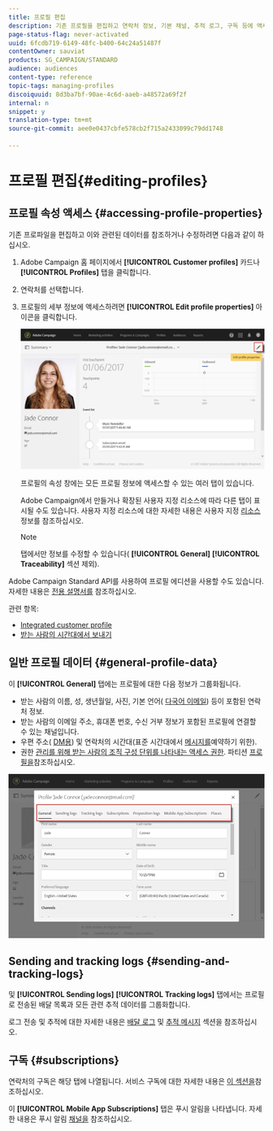 ```yaml
---
title: 프로필 편집
description: 기존 프로필을 편집하고 연락처 정보, 기본 채널, 추적 로그, 구독 등에 액세스하는 방법을 알아봅니다.
page-status-flag: never-activated
uuid: 6fcdb719-6149-48fc-b400-64c24a51487f
contentOwner: sauviat
products: SG_CAMPAIGN/STANDARD
audience: audiences
content-type: reference
topic-tags: managing-profiles
discoiquuid: 8d3ba7bf-90ae-4c6d-aaeb-a48572a69f2f
internal: n
snippet: y
translation-type: tm+mt
source-git-commit: aee0e0437cbfe578cb2f715a2433099c79dd1748

---
```



# 프로필 편집{#editing-profiles}

## 프로필 속성 액세스 {#accessing-profile-properties}

기존 프로파일을 편집하고 이와 관련된 데이터를 참조하거나 수정하려면 다음과 같이 하십시오.

1. Adobe Campaign 홈 페이지에서 **[!UICONTROL Customer profiles]** 카드나 **[!UICONTROL Profiles]** 탭을 클릭합니다.
1. 연락처를 선택합니다.
1. 프로필의 세부 정보에 액세스하려면 **[!UICONTROL Edit profile properties]** 아이콘을 클릭합니다.

   ![](assets/profile_creation2.png)

   프로필의 속성 창에는 모든 프로필 정보에 액세스할 수 있는 여러 탭이 있습니다.

   Adobe Campaign에서 만들거나 확장된 사용자 지정 리소스에 따라 다른 탭이 표시될 수도 있습니다. 사용자 지정 리소스에 대한 자세한 내용은 사용자 지정 [리소스](../../developing/using/data-model-concepts.md)정보를 참조하십시오.

   >[!NOTE]
   >
   >탭에서만 정보를 수정할 수 있습니다( **[!UICONTROL General]** **[!UICONTROL Traceability]** 섹션 제외).

Adobe Campaign Standard API를 사용하여 프로필 에디션을 사용할 수도 있습니다. 자세한 내용은 [전용 설명서를](../../api/using/updating-profiles.md) 참조하십시오.

관련 항목:

* [Integrated customer profile](../../audiences/using/integrated-customer-profile.md)
* [받는 사람의 시간대에서 보내기](../../sending/using/sending-messages-at-the-recipient-s-time-zone.md)

## 일반 프로필 데이터 {#general-profile-data}

이 **[!UICONTROL General]** 탭에는 프로필에 대한 다음 정보가 그룹화됩니다.

* 받는 사람의 이름, 성, 생년월일, 사진, 기본 언어( [다국어 이메일](../../channels/using/creating-a-multilingual-email.md)) 등이 포함된 연락처 정보.
* 받는 사람의 이메일 주소, 휴대폰 번호, 수신 거부 정보가 포함된 프로필에 연결할 수 있는 채널입니다.
* 우편 주소( [DM용](../../channels/using/about-direct-mail.md)) 및 연락처의 시간대(표준 시간대에서 [메시지를](../../sending/using/sending-messages-at-the-recipient-s-time-zone.md)예약하기 위한).
* 권한 [관리를 위해 받는 사람의 조직 구성 단위를 나타내는 액세스 권한](../../administration/using/about-access-management.md). 파티션 [프로필을](../../administration/using/organizational-units.md#partitioning-profiles)참조하십시오.

![](assets/profile_creation4.png)

## Sending and tracking logs {#sending-and-tracking-logs}

및 **[!UICONTROL Sending logs]** **[!UICONTROL Tracking logs]** 탭에서는 프로필로 전송된 배달 목록과 모든 관련 추적 데이터를 그룹화합니다.

로그 전송 및 추적에 대한 자세한 내용은 [배달 로그](../../sending/using/monitoring-a-delivery.md#delivery-logs) 및 [추적 메시지](../../sending/using/tracking-messages.md) 섹션을 참조하십시오.

## 구독 {#subscriptions}

연락처의 구독은 해당 탭에 나열됩니다. 서비스 구독에 대한 자세한 내용은 [이 섹션을](../../audiences/using/about-subscriptions.md)참조하십시오.

이 **[!UICONTROL Mobile App Subscriptions]** 탭은 푸시 알림을 나타냅니다. 자세한 내용은 푸시 알림 [채널을](../../channels/using/about-push-notifications.md) 참조하십시오.
